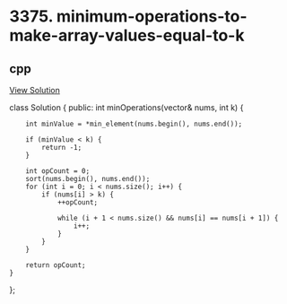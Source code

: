 # 3375. minimum-operations-to-make-array-values-equal-to-k

## cpp

[View Solution](3375-minimum-operations-to-make-array-values-equal-to-k.cpp)


class Solution {
public:
    int minOperations(vector<int>& nums, int k) {

        int minValue = *min_element(nums.begin(), nums.end());
        
        if (minValue < k) {
            return -1;
        }

        int opCount = 0;
        sort(nums.begin(), nums.end());
        for (int i = 0; i < nums.size(); i++) {
            if (nums[i] > k) {
                ++opCount;

                while (i + 1 < nums.size() && nums[i] == nums[i + 1]) {
                    i++;
                }
            }
        }

        return opCount;
    }
};
